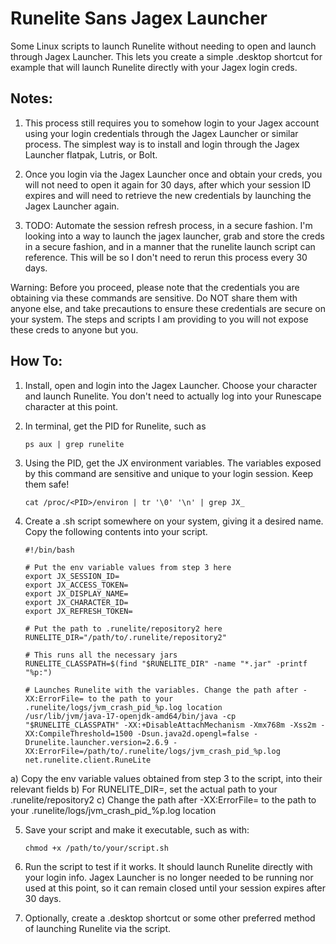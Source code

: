 # Runelite Sans Jagex Launcher
Some Linux scripts to launch Runelite without needing to open and launch through Jagex Launcher. This lets you create a simple .desktop shortcut for example that will launch Runelite directly with your Jagex login creds.

## Notes: 
1) This process still requires you to somehow login to your Jagex account using your login credentials through the Jagex Launcher or similar process. 
The simplest way is to install and login through the Jagex Launcher flatpak, Lutris, or Bolt.

2) Once you login via the Jagex Launcher once and obtain your creds, you will not need to open it again for 30 days, after which your session ID expires and will need to retrieve the new credentials by launching the Jagex Launcher again.

3) TODO: Automate the session refresh process, in a secure fashion. I'm looking into a way to launch the jagex launcher, grab and store the creds in a secure fashion, and in a manner that the runelite launch script can reference. This will be so I don't need to rerun this process every 30 days.

Warning: Before you proceed, please note that the credentials you are obtaining via these commands are sensitive. Do NOT share them with anyone else, and take precautions to ensure these credentials are secure on your system. The steps and scripts I am providing to you will not expose these creds to anyone but you.

## How To:

1) Install, open and login into the Jagex Launcher. Choose your character and launch Runelite. You don't need to actually log into your Runescape character at this point.

2) In terminal, get the PID for Runelite, such as
   ```
   ps aux | grep runelite

3) Using the PID, get the JX environment variables. The variables exposed by this command are sensitive and unique to your login session. Keep them safe!
   ```
   cat /proc/<PID>/environ | tr '\0' '\n' | grep JX_   

4) Create a .sh script somewhere on your system, giving it a desired name. Copy the following contents into your script.
   ```
   #!/bin/bash

   # Put the env variable values from step 3 here
   export JX_SESSION_ID=
   export JX_ACCESS_TOKEN=
   export JX_DISPLAY_NAME=
   export JX_CHARACTER_ID=
   export JX_REFRESH_TOKEN=

   # Put the path to .runelite/repository2 here
   RUNELITE_DIR="/path/to/.runelite/repository2"

   # This runs all the necessary jars
   RUNELITE_CLASSPATH=$(find "$RUNELITE_DIR" -name "*.jar" -printf "%p:")

   # Launches Runelite with the variables. Change the path after -XX:ErrorFile= to the path to your .runelite/logs/jvm_crash_pid_%p.log location
   /usr/lib/jvm/java-17-openjdk-amd64/bin/java -cp "$RUNELITE_CLASSPATH" -XX:+DisableAttachMechanism -Xmx768m -Xss2m -XX:CompileThreshold=1500 -Dsun.java2d.opengl=false -Drunelite.launcher.version=2.6.9 -XX:ErrorFile=/path/to/.runelite/logs/jvm_crash_pid_%p.log net.runelite.client.RuneLite

  a) Copy the env variable values obtained from step 3 to the script, into their relevant fields
  b) For RUNELITE_DIR=, set the actual path to your .runelite/repository2 
  c) Change the path after -XX:ErrorFile= to the path to your .runelite/logs/jvm_crash_pid_%p.log location

5) Save your script and make it executable, such as with:
   ```
   chmod +x /path/to/your/script.sh

6) Run the script to test if it works. It should launch Runelite directly with your login info. Jagex Launcher is no longer needed to be running nor used at this point, so it can remain closed until your session expires after 30 days.

7) Optionally, create a .desktop shortcut or some other preferred method of launching Runelite via the script.

